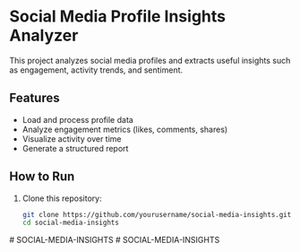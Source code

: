 # Social Media Profile Insights Analyzer

This project analyzes social media profiles and extracts useful insights such as engagement, activity trends, and sentiment.

## Features
- Load and process profile data
- Analyze engagement metrics (likes, comments, shares)
- Visualize activity over time
- Generate a structured report

## How to Run

1. Clone this repository:
   ```bash
   git clone https://github.com/yourusername/social-media-insights.git
   cd social-media-insights
#   S O C I A L - M E D I A - I N S I G H T S  
 #   S O C I A L - M E D I A - I N S I G H T S  
 